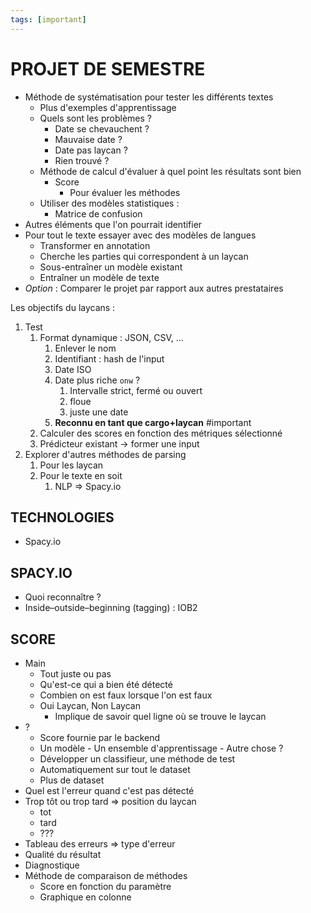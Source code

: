 ```yaml
---
tags: [important]
---
```

# PROJET DE SEMESTRE

- Méthode de systématisation pour tester les différents textes
	- Plus d'exemples d'apprentissage
	- Quels sont les problèmes ?
		- Date se chevauchent ?
		- Mauvaise date ?
		- Date pas laycan ?
		- Rien trouvé ?
	- Méthode de calcul d'évaluer à quel point les résultats sont bien
		- Score
			- Pour évaluer les méthodes
	- Utiliser des modèles statistiques :
		- Matrice de confusion
- Autres éléments que l'on pourrait identifier
- Pour tout le texte essayer avec des modèles de langues
	- Transformer en annotation
	- Cherche les parties qui correspondent à un laycan
	- Sous-entraîner un modèle existant
	- Entraîner un modèle de texte
- *Option* : Comparer le projet par rapport aux autres prestataires

Les objectifs du laycans :

1. Test
	1. Format dynamique : JSON, CSV, ...
		1. Enlever le nom
		2. Identifiant : hash de l'input
		3. Date ISO
		4. Date plus riche `onw` ?
			1. Intervalle strict, fermé ou ouvert
			2. floue
			3. juste une date
		5. **Reconnu en tant que cargo+laycan** #important
	2. Calculer des scores en fonction des métriques sélectionné
	3. Prédicteur existant -> former une input
2. Explorer d'autres méthodes de parsing
	1. Pour les laycan
	2. Pour le texte en soit
		1. NLP => Spacy.io

## TECHNOLOGIES

- Spacy.io

## SPACY.IO

- Quoi reconnaître ?
- Inside–outside–beginning (tagging) : IOB2

## SCORE

- Main
	- Tout juste ou pas
	- Qu'est-ce qui a bien été détecté
	- Combien on est faux lorsque l'on est faux
	- Oui Laycan, Non Laycan
		- Implique de savoir quel ligne où se trouve le laycan
- ?
	- Score fournie par le backend
	- Un modèle - Un ensemble d'apprentissage - Autre chose ?
	- Développer un classifieur, une méthode de test
	- Automatiquement sur tout le dataset
	- Plus de dataset
- Quel est l'erreur quand c'est pas détecté
- Trop tôt ou trop tard => position du laycan
	- tot
	- tard
	- ???
- Tableau des erreurs => type d'erreur
- Qualité du résultat
- Diagnostique
- Méthode de comparaison de méthodes
	- Score en fonction du paramètre
	- Graphique en colonne